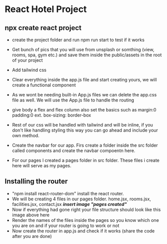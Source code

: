 # React Hotel Project
## npx create react project
*   create the project folder and run npm run start to test if it works

*   Get bunch of pics that you will use from unsplash or somthing (view, rooms, spa, gym etc.) and save them inside the public/assets in the root of your project

*   Add tailwind css

*   Clear everything inside the app.js file and start creating yours, we will create a functional component

*   As we wont be needing built-in App.js files we can delete the app.css file as well. We will use the App.js file to handle the routing

*   give body a flex and flex column also set the basics such as margin:0 padding:0 ext. box-sizing: border-box

*   Rest of our css will be handled with tailwind and will be inline, if you don't like handling styling this way you can go ahead and include your own method. 

*   Create the navbar for our app. Firs create a folder inside the src folder called components and create the navbar compoentn here. 

* For our pages I created a pages folder in src folder. These files i create here will serve as my pages. 

## Installing the router

* "npm install react-router-dom" install the react router. 
* We will be creating 4 files in our pages folder. home.jsx, rooms.jsx, facilities.jsx, contact.jsx
***insert image "pages created"***
* Now if everything had gone right your file structure should look like this image above here
* Render the names of the files inside the pages so you know which one you are on and if your router is going to work or not
* Now create the router in app.js and check if it works (share the code after you are done)